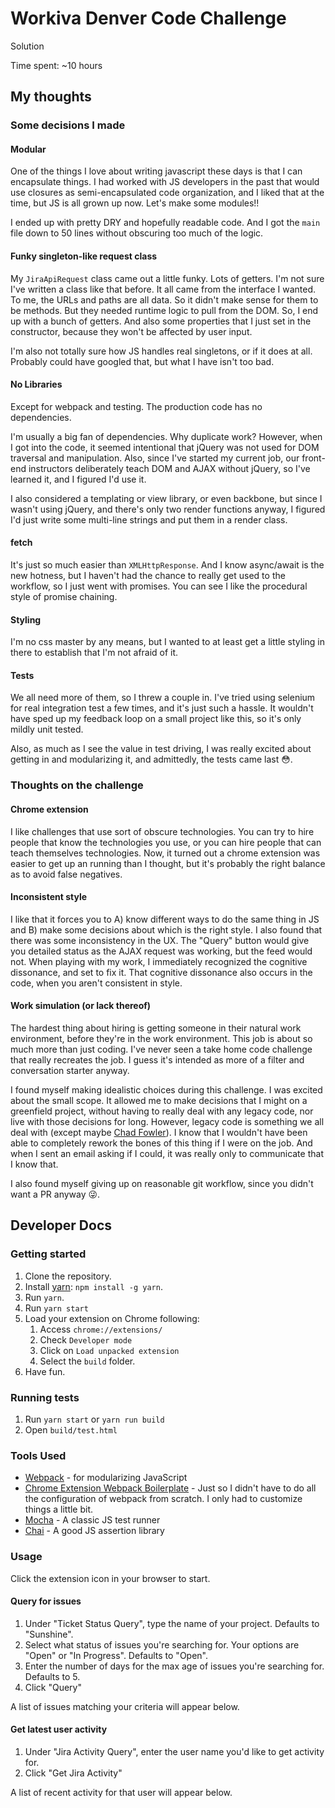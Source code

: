# Workiva Denver Code Challenge

Solution

Time spent: ~10 hours

## My thoughts

### Some decisions I made

#### Modular

One of the things I love about writing javascript these days is that I can encapsulate things. I had worked with JS developers in the past that would use closures as semi-encapsulated code organization, and I liked that at the time, but JS is all grown up now. Let's make some modules!!

I ended up with pretty DRY and hopefully readable code. And I got the `main` file down to 50 lines without obscuring too much of the logic.

#### Funky singleton-like request class

My `JiraApiRequest` class came out a little funky. Lots of getters. I'm not sure I've written a class like that before. It all came from the interface I wanted. To me, the URLs and paths are all data. So it didn't make sense for them to be methods. But they needed runtime logic to pull from the DOM. So, I end up with a bunch of getters. And also some properties that I just set in the constructor, because they won't be affected by user input.

I'm also not totally sure how JS handles real singletons, or if it does at all. Probably could have googled that, but what I have isn't too bad.

#### No Libraries

Except for webpack and testing. The production code has no dependencies.

I'm usually a big fan of dependencies. Why duplicate work? However, when I got into the code, it seemed intentional that jQuery was not used for DOM traversal and manipulation. Also, since I've started my current job, our front-end instructors deliberately teach DOM and AJAX without jQuery, so I've learned it, and I figured I'd use it.

I also considered a templating or view library, or even backbone, but since I wasn't using jQuery, and there's only two render functions anyway, I figured I'd just write some multi-line strings and put them in a render class.

#### fetch

It's just so much easier than `XMLHttpResponse`. And I know async/await is the new hotness, but I haven't had the chance to really get used to the workflow, so I just went with promises. You can see I like the procedural style of promise chaining.

#### Styling

I'm no css master by any means, but I wanted to at least get a little styling in there to establish that I'm not afraid of it.

#### Tests

We all need more of them, so I threw a couple in. I've tried using selenium for real integration test a few times, and it's just such a hassle. It wouldn't have sped up my feedback loop on a small project like this, so it's only mildly unit tested.

Also, as much as I see the value in test driving, I was really excited about getting in and modularizing it, and admittedly, the tests came last 😳.

### Thoughts on the challenge

#### Chrome extension

I like challenges that use sort of obscure technologies. You can try to hire people that know the technologies you use, or you can hire people that can teach themselves technologies. Now, it turned out a chrome extension was easier to get up an running than I thought, but it's probably the right balance as to avoid false negatives.

#### Inconsistent style

I like that it forces you to A) know different ways to do the same thing in JS and B) make some decisions about which is the right style. I also found that there was some inconsistency in the UX. The "Query" button would give you detailed status as the AJAX request was working, but the feed would not. When playing with my work, I immediately recognized the cognitive dissonance, and set to fix it. That cognitive dissonance also occurs in the code, when you aren't consistent in style.

#### Work simulation (or lack thereof)

The hardest thing about hiring is getting someone in their natural work environment, before they're in the work environment. This job is about so much more than just coding. I've never seen a take home code challenge that really recreates the job. I guess it's intended as more of a filter and conversation starter anyway.

I found myself making idealistic choices during this challenge. I was excited about the small scope. It allowed me to make decisions that I might on a greenfield project, without having to really deal with any legacy code, nor live with those decisions for long. However, legacy code is something we all deal with (except maybe [Chad Fowler](https://www.youtube.com/watch?v=-UKEPd2ipEk)). I know that I wouldn't have been able to completely rework the bones of this thing if I were on the job. And when I sent an email asking if I could, it was really only to communicate that I know that.

I also found myself giving up on reasonable git workflow, since you didn't want a PR anyway 😜.

## Developer Docs

### Getting started

1. Clone the repository.
2. Install [yarn](https://yarnpkg.com): `npm install -g yarn`.
3. Run `yarn`.
6. Run `yarn start`
7. Load your extension on Chrome following:
    1. Access `chrome://extensions/`
    2. Check `Developer mode`
    3. Click on `Load unpacked extension`
    4. Select the `build` folder.
8. Have fun.

### Running tests

1. Run `yarn start` or `yarn run build`
2. Open `build/test.html`

### Tools Used

- [Webpack](https://webpack.github.io/docs) - for modularizing JavaScript
- [Chrome Extension Webpack Boilerplate](https://github.com/samuelsimoes/chrome-extension-webpack-boilerplate) - Just so I didn't have to do all the configuration of webpack from scratch. I only had to customize things a little bit.
- [Mocha](https://mochajs.org) - A classic JS test runner
- [Chai](http://chaijs.com/) - A good JS assertion library

### Usage

Click the extension icon in your browser to start.

#### Query for issues

1. Under "Ticket Status Query", type the name of your project. Defaults to "Sunshine".
2. Select what status of issues you're searching for. Your options are "Open" or "In Progress". Defaults to "Open".
3. Enter the number of days for the max age of issues you're searching for. Defaults to 5.
4. Click "Query"

A list of issues matching your criteria will appear below.

#### Get latest user activity

1. Under "Jira Activity Query", enter the user name you'd like to get activity for.
2. Click "Get Jira Activity"

A list of recent activity for that user will appear below.
